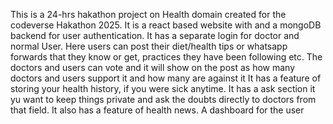 This is a 24-hrs hakathon project on Health domain created for the codeverse Hakathon 2025.
It is a react based website with and a mongoDB backend for user authentication.
It has a separate login for doctor and normal User.
Here users can post their diet/health tips or whatsapp forwards that they know or get, practices they have been following etc.
The doctors and users can vote and it will show on the post as how many doctors and users support it and how many are against it
It has a feature of storing your health history, if you were sick anytime.
It has a ask section it yu want to keep things private and ask the doubts directly to doctors from that field.
It also has a feature of health news.
A dashboard for the user
